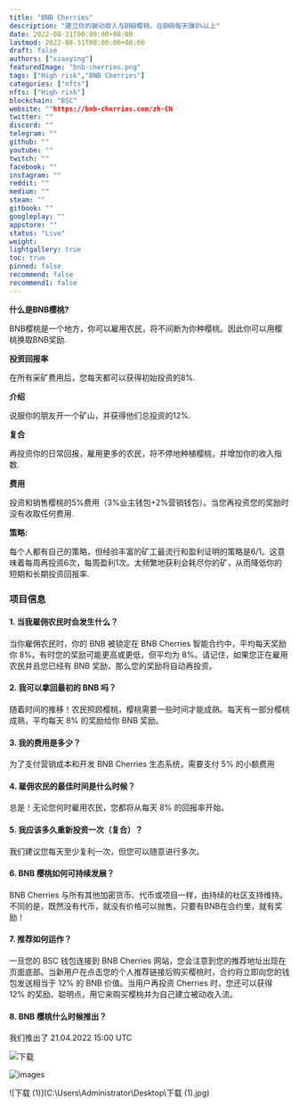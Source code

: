 ```yaml
---
title: "BNB Cherries"
description: "建立你的被动收入与BNB樱桃。在BNB每天赚8%以上"
date: 2022-08-31T00:00:00+08:00
lastmod: 2022-08-31T00:00:00+08:00
draft: false
authors: ["xiaoying"]
featuredImage: "bnb-cherries.png"
tags: ["High risk","BNB Cherries"]
categories: ["nfts"]
nfts: ["High risk"]
blockchain: "BSC"
website: ""https://bnb-cherries.com/zh-CN
twitter: ""
discord: ""
telegram: ""
github: ""
youtube: ""
twitch: ""
facebook: ""
instagram: ""
reddit: ""
medium: ""
steam: ""
gitbook: ""
googleplay: ""
appstore: ""
status: "Live"
weight: 
lightgallery: true
toc: true
pinned: false
recommend: false
recommend1: false
---
```

<p><strong>什么是BNB樱桃?</strong></p>
<p>BNB樱桃是一个地方，你可以雇用农民，将不间断为你种樱桃。因此你可以用樱桃换取BNB奖励.</p>
<p><strong>投资回报率</strong></p>
<p>在所有采矿费用后，您每天都可以获得初始投资的8%.</p>
<p><strong>介绍</strong>&nbsp;</p>
<p>说服你的朋友开一个矿山，并获得他们总投资的12%.</p>
<p><strong>复合</strong>&nbsp;</p>
<p>再投资你的日常回报，雇用更多的农民，将不停地种植樱桃，并增加你的收入指数.</p>
<p><strong>费用</strong>&nbsp;</p>
<p>投资和销售樱桃的5%费用（3%业主钱包+2%营销钱包）。当您再投资您的奖励时没有收取任何费用.</p>
<p><strong>策略:</strong></p>
<p>每个人都有自己的策略，但经验丰富的矿工最流行和盈利证明的策略是6/1。这意味着每周再投资6次，每周盈利1次。太频繁地获利会耗尽你的矿，从而降低你的短期和长期投资回报率.</p>

### 项目信息

#### 1. 当我雇佣农民时会发生什么？

当你雇佣农民时，你的 BNB 被锁定在 BNB Cherries 智能合约中，平均每天奖励你 8%。有时您的奖励可能更高或更低，但平均为 8%。请记住，如果您正在雇用农民并且您已经有 BNB 奖励，那么您的奖励将自动再投资。

#### 2. 我可以拿回最初的 BNB 吗？

随着时间的推移！农民照顾樱桃，樱桃需要一些时间才能成熟。每天有一部分樱桃成熟，平均每天 8% 的奖励给你 BNB 奖励。

#### 3. 我的费用是多少？

为了支付营销成本和开发 BNB Cherries 生态系统，需要支付 5% 的小额费用

#### 4. 雇佣农民的最佳时间是什么时候？

总是！无论您何时雇用农民，您都将从每天 8% 的回报率开始。

#### 5. 我应该多久重新投资一次（复合）？

我们建议您每天至少复利一次，但您可以随意进行多次。

#### 6. BNB 樱桃如何可持续发展？

BNB Cherries 与所有其他加密货币、代币或项目一样，由持续的社区支持维持。不同的是，既然没有代币，就没有价格可以抛售。只要有BNB在合约里，就有奖励！

#### 7. 推荐如何运作？

一旦您的 BSC 钱包连接到 BNB Cherries 网站，您会注意到您的推荐地址出现在页面底部。当新用户在点击您的个人推荐链接后购买樱桃时，合约将立即向您的钱包发送相当于 12% 的 BNB 价值。当用户再投资 Cherries 时，您还可以获得 12% 的奖励。聪明点，用它来购买樱桃并为自己建立被动收入流。

#### 8. BNB 樱桃什么时候推出？

我们推出了 21.04.2022 15:00 UTC


![下载](C:\Users\Administrator\Desktop\下载.jpg)



![images](C:\Users\Administrator\Desktop\images.jpg)



![下载 (1)](C:\Users\Administrator\Desktop\下载 (1).jpg)
